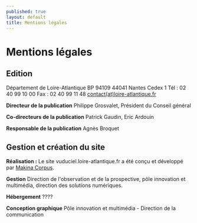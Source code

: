 ```yaml
---
published: true
layout: default
title: Mentions légales
---
```


# Mentions légales #

## Edition
Département de Loire-Atlantique
BP 94109
44041 Nantes Cedex 1
Tél : 02 40 99 10 00
Fax : 02 40 99 11 48
[contact(at)loire-atlantique.fr](mailto:contact@loire-atlantique.fr)

**Directeur de la publication**
Philippe Grosvalet, Président du Conseil général

**Co-directeurs de la publication**
Patrick Gaudin, Eric Ardouin

**Responsable de la publication**
Agnès Broquet

## Gestion et création du site
**Réalisation :**
Le site vuduciel.loire-atlantique.fr a été conçu et développé par [Makina Corpus](http://www.makina-corpus.com/).

**Gestion**
Direction de l'observation et de la prospective, pôle innovation et multimédia, direction des solutions numériques.

**Hébergement**
????

**Conception graphique**
Pôle innovation et multimédia - Direction de la communication

